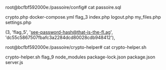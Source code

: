 root@bcfbf592000e:/passoire/config# cat passoire.sql

crypto.php     docker-compose.yml  flag_3           index.php  logout.php  my_files.php       settings.php  

(3, 'flag_5', 'see-password-hash@that-is-the-fl.ag', 'dc55c5867507fbafc3a2284dcd80028cdb948412'),


root@bcfbf592000e:/passoire/crypto-helper# cat crypto-helper.sh 

crypto-helper.sh  flag_9  node_modules  package-lock.json  package.json  server.js